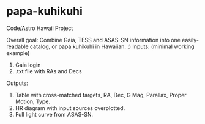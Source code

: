 # papa-kuhikuhi
Code/Astro Hawaii Project

Overall goal: Combine Gaia, TESS and ASAS-SN information into one easily-readable catalog, or papa kuhikuhi in Hawaiian. :)
Inputs: (minimal working example) 
1. Gaia login 
2. .txt file with RAs and Decs



Outputs: 
1. Table with cross-matched targets, RA, Dec, G Mag, Parallax, Proper Motion, Type. 
2. HR diagram with input sources overplotted. 
3. Full light curve from ASAS-SN. 



